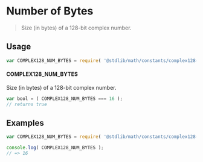 # Number of Bytes

> Size (in bytes) of a 128-bit complex number.

<section class="usage">

## Usage

```javascript
var COMPLEX128_NUM_BYTES = require( '@stdlib/math/constants/complex128-num-bytes' );
```

#### COMPLEX128_NUM_BYTES

Size (in bytes) of a 128-bit complex number.

```javascript
var bool = ( COMPLEX128_NUM_BYTES === 16 );
// returns true
```

</section>

<!-- /.usage -->

<section class="examples">

## Examples

<!-- TODO: better example -->

```javascript
var COMPLEX128_NUM_BYTES = require( '@stdlib/math/constants/complex128-num-bytes' );

console.log( COMPLEX128_NUM_BYTES );
// => 16
```

</section>

<!-- /.examples -->

<section class="links">

</section>

<!-- /.links -->
